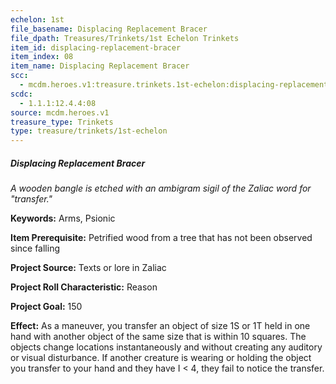 ```yaml
---
echelon: 1st
file_basename: Displacing Replacement Bracer
file_dpath: Treasures/Trinkets/1st Echelon Trinkets
item_id: displacing-replacement-bracer
item_index: 08
item_name: Displacing Replacement Bracer
scc:
  - mcdm.heroes.v1:treasure.trinkets.1st-echelon:displacing-replacement-bracer
scdc:
  - 1.1.1:12.4.4:08
source: mcdm.heroes.v1
treasure_type: Trinkets
type: treasure/trinkets/1st-echelon
---
```


##### Displacing Replacement Bracer

*A wooden bangle is etched with an ambigram sigil of the Zaliac word for "transfer."*

**Keywords:** Arms, Psionic

**Item Prerequisite:** Petrified wood from a tree that has not been observed since falling

**Project Source:** Texts or lore in Zaliac

**Project Roll Characteristic:** Reason

**Project Goal:** 150

**Effect:** As a maneuver, you transfer an object of size 1S or 1T held in one hand with another object of the same size that is within 10 squares. The objects change locations instantaneously and without creating any auditory or visual disturbance. If another creature is wearing or holding the object you transfer to your hand and they have I < 4, they fail to notice the transfer.
